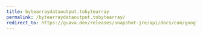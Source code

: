 ```yaml
---
title: bytearraydataoutput.tobytearray
permalink: /bytearraydataoutput.tobytearray/
redirect_to: https://guava.dev/releases/snapshot-jre/api/docs/com/google/common/io/ByteArrayDataOutput.html#toByteArray--
---
```

